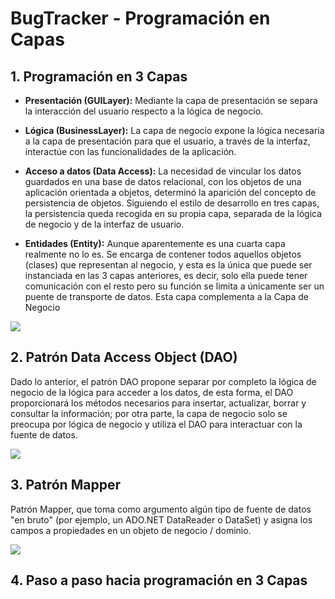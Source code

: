 # BugTracker - Programación en Capas


## 1. Programación en 3 Capas 

- **Presentación (GUILayer):** Mediante la capa de presentación se separa la interacción del usuario respecto a la lógica de negocio.
- **Lógica (BusinessLayer):** La capa de negocio expone la lógica necesaria a la capa de presentación para que el usuario, a través de la interfaz, interactúe con las funcionalidades de la aplicación.
- **Acceso a datos (Data Access):**  La necesidad de vincular los datos guardados en una base de datos relacional, con los objetos de una aplicación orientada a objetos, determinó la aparición del concepto de persistencia de objetos. Siguiendo el estilo de desarrollo en tres capas, la persistencia queda recogida en su propia capa, separada de la lógica de negocio y de la interfaz de usuario.

- **Entidades (Entity):** Aunque aparentemente es una cuarta capa realmente no lo es. Se encarga de contener todos aquellos objetos (clases) que representan al negocio, y esta es la única que puede ser instanciada en las 3 capas anteriores, es decir, solo ella puede tener comunicación con el resto pero su función se limita a únicamente ser un puente de transporte de datos. Esta capa complementa a la Capa de Negocio

**![](https://lh5.googleusercontent.com/o76z7uQg0dRkDHxpMdMwBfyJOb6fftiCzMah3wk5X94-oiaYaROi1ohtM_mEuWXW_87Jo9Qp3aCJR213Y4jMcN6SlPXc2dlQYDBVPmfwkE0_wAJaAljLUjTecL49Jzli40jmfV1V)**

## 2. Patrón Data Access Object (DAO)

Dado lo anterior, el patrón DAO propone separar por completo la lógica de negocio de la lógica para acceder a los datos, de esta forma, el DAO proporcionará los métodos necesarios para insertar, actualizar, borrar y consultar la información; por otra parte, la capa de negocio solo se preocupa por lógica de negocio y utiliza el DAO para interactuar con la fuente de datos.

**![](https://jossjack.files.wordpress.com/2014/06/dao.jpg)**

## 3. Patrón Mapper

Patrón Mapper, que toma como argumento algún tipo de fuente de datos "en bruto" (por ejemplo, un ADO.NET DataReader o DataSet) y asigna los campos a propiedades en un objeto de negocio / dominio.

**![](https://martinfowler.com/eaaCatalog/databaseMapperSketch.gif)**

## 4. Paso a paso hacia programación en 3 Capas
